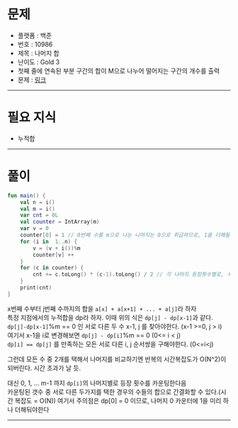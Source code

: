 # 문제
- 플랫폼 : 백준
- 번호 : 10986
- 제목 : 나머지 합
- 난이도 : Gold 3
- 첫째 줄에 연속된 부분 구간의 합이 M으로 나누어 떨어지는 구간의 개수를 출력
- 문제 : <a href="https://www.acmicpc.net/problem/10986" target="_blank">링크</a>

---

# 필요 지식
- 누적합

---

# 풀이
```kotlin
fun main() {
    val n = i()
    val m = i()
    var cnt = 0L
    val counter = IntArray(m)
    var v = 0
    counter[0] = 1 // 0번째 수를 m으로 나눈 나머지는 0으로 취급하므로, 1을 더해둠
    for (i in  1..n) {
        v = (v + i())%m
        counter[v] ++
    }
    for (c in counter) {
        cnt += c.toLong() * (c-1).toLong() / 2 // 각 나머지 등장횟수별로, 서로 다른 2개를 택한 경우의 수
    }
    print(cnt)
}
```
x번째 수부터 j번째 수까지의 합을 `a[x] + a[x+1] + ... + a[j]`라 하자  
특정 지점에서의 누적합을 dp라 하자. 이때 위의 식은 `dp[j] - dp[x-1]`과 같다.  
`dp[j]-dp[x-1]`%m == 0 인 서로 다른 두 수 x-1, j 를 찾아야한다. (x-1 >=0, j > i)  
여기서 x-1을 i로 변경해보면 `dp[j] - dp[i]`%m == 0 (0<= i < j)  
`dp[i] == dp[j]` 를 만족하는 모든 서로 다른 i, j 순서쌍을 구해야한다. (0<=i<j)  

그런데 모든 수 중 2개를 택해서 나머지를 비교하기엔 반복의 시간복잡도가 O(N^2)이 되버린다. 시간 초과가 날 듯.  

대신 0, 1, ... m-1 까지 `dp[i]`의 나머지별로 등장 횟수를 카운팅한다음  
카운팅된 갯수 중 서로 다른 두가지를 택한 경우의 수들의 합으로 간결화할 수 있다.(시간 복잡도 = O(N))
여기서 주의점은 dp[0] = 0 이므로, 나머지 0 카운터에 1을 미리 하나 더해둬야한다  

---
